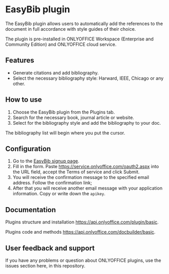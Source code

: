# EasyBib plugin

The EasyBib plugin allows users to automatically add the references to the document in full accordance with style guides of their choice.

The plugin is pre-installed in ONLYOFFICE Workspace (Enterprise and Community Edition) and ONLYOFFICE cloud service. 

## Features

* Generate citations and add bibliography.
* Select the necessary bibliography style: Harward, IEEE, Chicago or any other. 

## How to use

1. Choose the EasyBib plugin from the Plugins tab.
2. Search for the necessary book, journal article or website.
3. Select for the bibliography style and add the bibliography to your doc.

The bibliography list will begin where you put the cursor.

## Configuration

1. Go to the [EasyBib signup page](https://api.citation-api.com/signup). 
2. Fill in the form. Paste https://service.onlyoffice.com/oauth2.aspx into the URL field, accept the Terms of service and click Submit.
3. You will receive the confirmation message to the specified email address. Follow the confirmation link;
4. After that you will receive another email message with your application information. Copy or write down the `apikey`.

## Documentation

Plugins structure and installation https://api.onlyoffice.com/plugin/basic.

Plugins code and methods https://api.onlyoffice.com/docbuilder/basic.

## User feedback and support

If you have any problems or question about ONLYOFFICE plugins, use the issues section here, in this repository.




